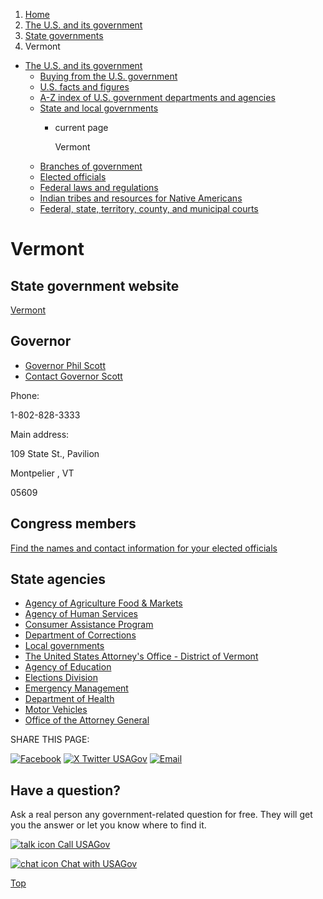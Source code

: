 1. [Home](/)
2. [The U.S. and its government](/about-the-us)
3. [State governments](/state-governments)
4. Vermont

* [The U.S. and its government](/about-the-us)
  + [Buying from the U.S. government](/buy-from-government)
  + [U.S. facts and figures](/facts-figures)
  + [A-Z index of U.S. government departments and agencies](/agency-index)
  + [State and local governments](/state-local-governments)
    - current page

      Vermont
  + [Branches of government](/branches-of-government)
  + [Elected officials](/elected-officials)
  + [Federal laws and regulations](/laws-and-regulations)
  + [Indian tribes and resources for Native Americans](/tribes)
  + [Federal, state, territory, county, and municipal courts](/courts)

Vermont
=======

State government website
------------------------

[Vermont](https://www.vermont.gov/)

Governor
--------

* [Governor Phil Scott](https://governor.vermont.gov/)
* [Contact Governor Scott](https://governor.vermont.gov/contact)

Phone:

1-802-828-3333

Main address:

109 State St., Pavilion
  

Montpelier
,
VT

05609

Congress members
----------------

[Find the names and contact information for your elected officials](/elected-officials)

State agencies
--------------

* [Agency of Agriculture Food & Markets](https://agriculture.vermont.gov/)
* [Agency of Human Services](https://humanservices.vermont.gov/)
* [Consumer Assistance Program](https://ago.vermont.gov/cap)
* [Department of Corrections](https://doc.vermont.gov/)
* [Local governments](https://www.vermont.gov/towns-and-Cities#gsc.tab=0)
* [The United States Attorney's Office - District of Vermont](https://www.justice.gov/usao-vt)
* [Agency of Education](https://education.vermont.gov/)
* [Elections Division](https://sos.vermont.gov/elections/)
* [Emergency Management](https://vem.vermont.gov/)
* [Department of Health](https://www.healthvermont.gov/)
* [Motor Vehicles](https://dmv.vermont.gov/)
* [Office of the Attorney General](https://ago.vermont.gov/)

SHARE THIS PAGE:

[![Facebook](/themes/custom/usagov/images/social-media-icons/Facebook_Icon.svg)](https://www.facebook.com/sharer/sharer.php?u=https://www.usa.gov/states/vermont&v=3)
[![X Twitter USAGov](/themes/custom/usagov/images/social-media-icons/X_Twitter_Icon.svg?version=2)](https://twitter.com/intent/tweet?source=webclient&text=https://www.usa.gov/states/vermont)
[![Email](/themes/custom/usagov/images/social-media-icons/Email_Icon.svg?version=2)](mailto:?subject=https://www.usa.gov/states/vermont)

Have a question?
----------------

Ask a real person any government-related question for free. They will get you the answer or let you know where to find it.

[![talk icon](/themes/custom/usagov/images/ICONS_talk.png)
Call USAGov](/phone)

[![chat icon](/themes/custom/usagov/images/ICONS_chat.png)
Chat with USAGov](/chat)

[Top](#main-content)